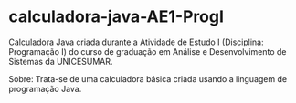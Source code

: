 # calculadora-java-AE1-ProgI
 Calculadora Java criada durante a Atividade de Estudo I (Disciplina: Programação I) do curso de graduação em Análise e Desenvolvimento de Sistemas da UNICESUMAR.
 
 Sobre: Trata-se de uma calculadora básica criada usando a linguagem de programação Java.
